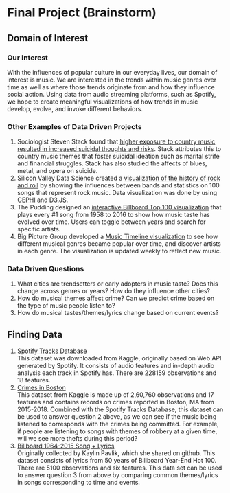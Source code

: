 # Final Project (Brainstorm)

## Domain of Interest
### Our Interest
With the influences of popular culture in our everyday lives, our domain of interest is music. We are interested in the trends within music genres over time as well as where those trends originate from and how they influence social action. Using data from audio streaming platforms, such as Spotify, we hope to create meaningful visualizations of how trends in music develop, evolve, and invoke different behaviors.

### Other Examples of Data Driven Projects
1. Sociologist Steven Stack found that [higher exposure to country music resulted in increased suicidal thoughts and risks](https://pdfs.semanticscholar.org/2938/15e43d8e9a8f96f1205401d6a51c8e095db4.pdf). Stack attributes this to country music themes that foster suicidal ideation such as marital strife and financial struggles. Stack has also studied the affects of blues, metal, and opera on suicide.
2. Silicon Valley Data Science created a [visualization of the history of rock and roll](https://svds.com/rockandroll/) by showing the influences between bands and statistics on 100 songs that represent rock music. Data visualization was done by using [GEPHI](https://gephi.org/) and [D3.JS](http://d3js.org/).
3. The Pudding designed an [interactive Billboard Top 100 visualization](https://pudding.cool/2017/03/music-history/index.html) that plays every #1 song from 1958 to 2016 to show how music taste has evolved over time. Users can toggle between years and search for specific artists.
4. Big Picture Group developed a [Music Timeline visualization](http://research.google.com/bigpicture/music/) to see how different musical genres became popular over time, and discover artists in each genre. The visualization is updated weekly to reflect new music.

### Data Driven Questions
1. What cities are trendsetters or early adopters in music taste? Does this change across genres or years? How do they influence other cities?
2. How do musical themes affect crime? Can we predict crime based on the type of music people listen to?
3. How do musical tastes/themes/lyrics change based on current events?

## Finding Data
1. [Spotify Tracks Database](https://www.kaggle.com/zaheenhamidani/ultimate-spotify-tracks-db) <br /> This dataset was downloaded from Kaggle, originally based on Web API generated by Spotify. It consists of audio features and in-depth audio analysis each track in Spotify has. There are 228159 observations and 18 features.
2. [Crimes in Boston](https://www.kaggle.com/ankkur13/boston-crime-data) <br />This dataset from Kaggle is made up of 2,60,760 observations and 17 features and contains records on crimes reported in Boston, MA from 2015-2018. Combined with the Spotify Tracks Database, this dataset can be used to answer question 2 above, as we can see if the music being listened to corresponds with the crimes being committed. For example, if people are listening to songs with themes of robbery at a given time, will we see more thefts during this period?
3. [Billboard 1964-2015 Song + Lyrics](https://www.kaggle.com/rakannimer/billboard-lyrics/) <br /> Originally collected by Kaylin Pavlik, which she shared on github. This dataset consists of lyrics from 50 years of Billboard Year-End Hot 100. There are 5100 observations and six features. This data set can be used to answer question 3 from above by comparing common themes/lyrics in songs corresponding to time and events.
